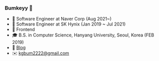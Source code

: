 ### Bumkeyy 👋

<!--
**Bumkeyy/Bumkeyy** is a ✨ _special_ ✨ repository because its `README.md` (this file) appears on your GitHub profile.

Here are some ideas to get you started:

- 🔭 I’m currently working on ...
- 🌱 I’m currently learning ...
- 👯 I’m looking to collaborate on ...
- 🤔 I’m looking for help with ...
- 💬 Ask me about ...
- 📫 How to reach me: ...
- 😄 Pronouns: ...
- ⚡ Fun fact: ...
-->

- 🔭 Software Engineer at Naver Corp (Aug 2021~)
- 🔭 Software Engineer at SK Hynix (Jan 2019 ~ Jul 2021)
- 🚀 Frontend
- 🎓 B.S. in Computer Science, Hanyang University, Seoul, Korea (FEB 2019)
- 📝 [Blog](https://bumkeyy.gitbook.io/bumkeyy-code/)
- ✉️ kgbum2222@gmail.com
